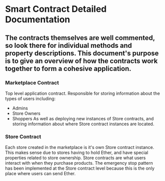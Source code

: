 # Smart Contract Detailed Documentation
## The contracts themselves are well commented, so look there for individual methods and property descriptions. This document's purpose is to give an overview of how the contracts work together to form a cohesive application.

### Marketplace Contract
Top level application contract. Responsible for storing information about the types of users including:
- Admins
- Store Owners
- Shoppers
As well as deploying new instances of Store contracts, and storing information about where Store contract instances are located.


### Store Contract
Each store created in the marketplace is it's own Store contract instance. This makes sense due to stores having to hold Ether, and have special properties related to store ownership. Store contracts are what users interact with when they purchase products. The emergency stop pattern has been implemented at the Store contract level because this is the only place where users can send Ether.
